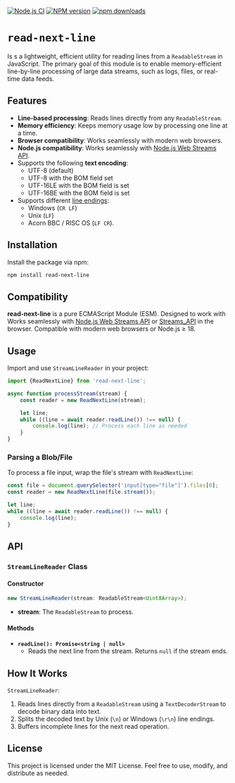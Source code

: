 [![Node.js CI](https://github.com/Borewit/read-next-line/actions/workflows/nodejs-ci.yml/badge.svg)](https://github.com/Borewit/read-next-line/actions/workflows/nodejs-ci.yml)
[![NPM version](https://img.shields.io/npm/v/read-next-line.svg)](https://npmjs.org/package/read-next-line)
[![npm downloads](http://img.shields.io/npm/dm/read-next-line.svg)](https://npmcharts.com/compare/read-next-line)

# `read-next-line`
Is s a lightweight, efficient utility for reading lines from a `ReadableStream` in JavaScript.
The primary goal of this module is to enable memory-efficient line-by-line processing of large data streams,
such as logs, files, or real-time data feeds.

## Features

- **Line-based processing**: Reads lines directly from any `ReadableStream`.
- **Memory efficiency**: Keeps memory usage low by processing one line at a time.
- **Browser compatibility**: Works seamlessly with modern web browsers.
- **Node.js compatibility**: Works seamlessly with [Node.js Web Streams API](https://nodejs.org/api/webstreams.html#web-streams-api).
- Supports the following **text encoding**:
  - UTF-8 (default)
  - UTF-8 with the BOM field set
  - UTF-16LE with the BOM field is set
  - UTF-16BE with the BOM field is set
- Supports different [line endings](https://en.wikipedia.org/wiki/Newline):
  - Windows (`CR LF`)
  - Unix (`LF`)
  - Acorn BBC / RISC OS (`LF CR`).

## Installation

Install the package via npm:

```bash
npm install read-next-line
```

## Compatibility
**read-next-line** is a pure ECMAScript Module (ESM). Designed to work with Works seamlessly with [Node.js Web Streams API](https://nodejs.org/api/webstreams.html#web-streams-api) or [Streams_API](https://developer.mozilla.org/en-US/docs/Web/API/Streams_API) in the browser.
Compatible with modern web browsers or Node.js ≥ 18.

## Usage

Import and use `StreamLineReader` in your project:

```js
import {ReadNextLine} from 'read-next-line';

async function processStream(stream) {
	const reader = new ReadNextLine(stream);

	let line;
	while ((line = await reader.readLine()) !== null) {
		console.log(line); // Process each line as needed
	}
}
```

### Parsing a Blob/File

To process a file input, wrap the file's stream with `ReadNextLine`:

```js
const file = document.querySelector('input[type="file"]').files[0];
const reader = new ReadNextLine(file.stream());

let line;
while ((line = await reader.readLine()) !== null) {
	console.log(line);
}
```

## API

### `StreamLineReader` Class

#### Constructor

```ts
new StreamLineReader(stream: ReadableStream<Uint8Array>);
```

- **stream**: The `ReadableStream` to process.

#### Methods

- **`readLine(): Promise<string | null>`**
	- Reads the next line from the stream. Returns `null` if the stream ends.

## How It Works

`StreamLineReader`:

1. Reads lines directly from a `ReadableStream` using a `TextDecoderStream` to decode binary data into text.
2. Splits the decoded text by Unix (`\n`) or Windows (`\r\n`) line endings.
3. Buffers incomplete lines for the next read operation.


## License

This project is licensed under the MIT License. Feel free to use, modify, and distribute as needed.
